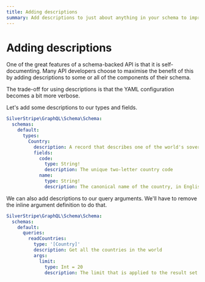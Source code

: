 ```yaml
---
title: Adding descriptions
summary: Add descriptions to just about anything in your schema to improve your developer experience
---
```


# Adding descriptions

One of the great features of a schema-backed API is that it is self-documenting. Many
API developers choose to maximise the benefit of this by adding descriptions to some or
all of the components of their schema.

The trade-off for using descriptions is that the YAML configuration becomes a bit more verbose.

Let's add some descriptions to our types and fields.

```yaml
SilverStripe\GraphQL\Schema\Schema:
  schemas:
    default:
      types:
        Country:
          description: A record that describes one of the world's sovereign nations
          fields:
            code:
              type: String!
              description: The unique two-letter country code
            name:
              type: String!
              description: The canonical name of the country, in English
```

We can also add descriptions to our query arguments. We'll have to remove the inline argument
definition to do that.

```yaml
SilverStripe\GraphQL\Schema\Schema:
  schemas:
    default:
      queries:
        readCountries:
          type: '[Country]'
          description: Get all the countries in the world
          args:
            limit:
              type: Int = 20
              description: The limit that is applied to the result set
```
